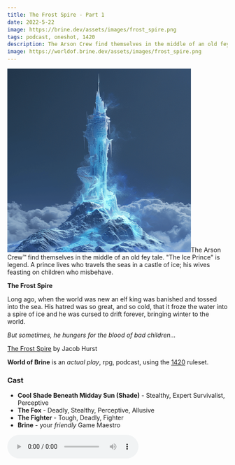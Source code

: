 ```yaml
---
title: The Frost Spire - Part 1
date: 2022-5-22
image: https://brine.dev/assets/images/frost_spire.png
tags: podcast, oneshot, 1420
description: The Arson Crew find themselves in the middle of an old fey tale. "The Ice Prince" is legend. A prince lives who travels the seas in a castle of ice; his wives feasting on children who misbehave.
image: https://worldof.brine.dev/assets/images/frost_spire.png
---
```


![thumb](assets/images/frost_spire/image.png)The Arson Crew™ find themselves in the middle of an old fey tale. "The Ice Prince" is legend. A prince lives who travels the seas in a castle of ice; his wives feasting on children who misbehave.

**The Frost Spire**

Long ago, when the world was new an elf king was banished and tossed into the sea. His hatred was so great, and so cold, that it froze the water into a spire of ice and he was cursed to drift forever, bringing winter to the world.

_But sometimes, he hungers for the blood of bad children..._

[The Frost Spire](https://swordfishislands.itch.io/the-frost-spire) by Jacob Hurst

**World of Brine** is an _actual play_, rpg, podcast, using the [1420](https://casadeocio.itch.io/1420-bnb) ruleset.

<break>

### Cast
- **Cool Shade Beneath Midday Sun (Shade)** - Stealthy, Expert Survivalist, Perceptive
- **The Fox** - Deadly, Stealthy, Perceptive, Allusive
- **The Fighter** - Tough, Deadly, Fighter
- **Brine** - your _friendly_ Game Maestro

<audio controls src="https://archive.org/download/the_frost_spire-part3/the_frost_spire-part1.mp3"></audio>
